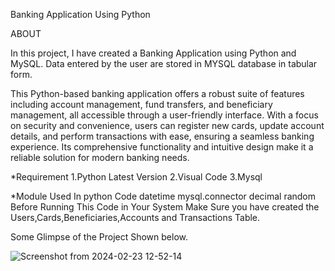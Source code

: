 Banking Application Using Python 

ABOUT

In this project, I have created a Banking Application using Python and MySQL. Data entered by the user are stored in MYSQL database in tabular form.

This Python-based banking application offers a robust suite of features including account management, fund transfers, and beneficiary management, all accessible through a user-friendly interface. With a focus on security and convenience, users can register new cards, update account details, and perform transactions with ease, ensuring a seamless banking experience. Its comprehensive functionality and intuitive design make it a reliable solution for modern banking needs.

*Requirement
1.Python Latest Version
2.Visual Code
3.Mysql

*Module Used In python Code
datetime
mysql.connector
decimal
random
Before Running This Code in Your System Make Sure you have created the Users,Cards,Beneficiaries,Accounts and Transactions Table.

Some Glimpse of the Project Shown below.

![Screenshot from 2024-02-23 12-52-14](https://github.com/Sanjana176/Banking_Application/assets/160119835/afc9a113-fb9f-41f2-a759-df28b4ecfbb4)

